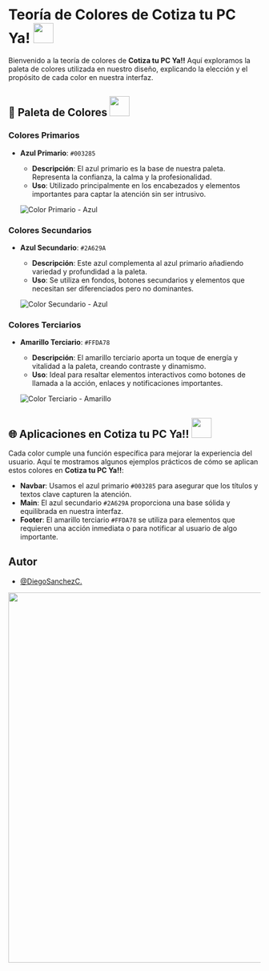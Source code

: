 
#  Teoría de Colores de Cotiza tu PC Ya! <img height="40" src="https://media.tenor.com/ffcZksXYzP8AAAAi/femioso-spiderman.gif">
Bienvenido a la teoría de colores de **Cotiza tu PC Ya!!** Aquí exploramos la paleta de colores utilizada en nuestro diseño, explicando la elección y el propósito de cada color en nuestra interfaz.

## 🎨 Paleta de Colores <img height="40" src="https://media1.tenor.com/m/FKCEOxoRpiIAAAAC/alf-tux.gif">

### Colores Primarios

- **Azul Primario**: `#003285`
  - **Descripción**: El azul primario es la base de nuestra paleta. Representa la confianza, la calma y la profesionalidad.
  - **Uso**: Utilizado principalmente en los encabezados y elementos importantes para captar la atención sin ser intrusivo.
  
  ![Color Primario - Azul](https://via.placeholder.com/50/003285/FFFFFF?text=%20)

### Colores Secundarios

- **Azul Secundario**: `#2A629A`
  - **Descripción**: Este azul complementa al azul primario añadiendo variedad y profundidad a la paleta.
  - **Uso**: Se utiliza en fondos, botones secundarios y elementos que necesitan ser diferenciados pero no dominantes.

  ![Color Secundario - Azul](https://via.placeholder.com/50/2A629A/FFFFFF?text=%20)

### Colores Terciarios

- **Amarillo Terciario**: `#FFDA78`
  - **Descripción**: El amarillo terciario aporta un toque de energía y vitalidad a la paleta, creando contraste y dinamismo.
  - **Uso**: Ideal para resaltar elementos interactivos como botones de llamada a la acción, enlaces y notificaciones importantes.
  
  ![Color Terciario - Amarillo](https://via.placeholder.com/50/FFDA78/FFFFFF?text=%20)

## 🌐 Aplicaciones en Cotiza tu PC Ya!! <img height="40" src="https://media1.tenor.com/m/kdxdBgXQJxkAAAAd/iron-man-tony-stark.gif">

Cada color cumple una función específica para mejorar la experiencia del usuario. Aquí te mostramos algunos ejemplos prácticos de cómo se aplican estos colores en **Cotiza tu PC Ya!!**:

- **Navbar**: Usamos el azul primario `#003285` para asegurar que los títulos y textos clave capturen la atención.
- **Main**: El azul secundario `#2A629A` proporciona una base sólida y equilibrada en nuestra interfaz.
- **Footer**: El amarillo terciario `#FFDA78` se utiliza para elementos que requieren una acción inmediata o para notificar al usuario de algo importante.

## Autor
- [@DiegoSanchezC.](https://github.com/DorgoTxt)

<p align="center">
  <img style="width: 740px; height: auto;" src="https://media1.tenor.com/m/ifYvdWOFllcAAAAC/gustavo-cerati.gif">
</p>

